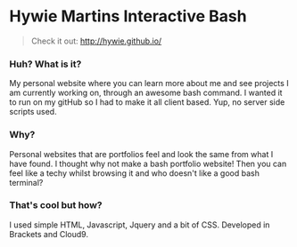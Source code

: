 # Hywie Martins Interactive Bash

>Check it out:
http://hywie.github.io/

### Huh? What is it?
My personal website where you can learn more about me and see projects I am currently working on, through an awesome bash command.
I wanted it to run on my gitHub so I had to make it all client based. Yup, no server side scripts used.

### Why?
Personal websites that are portfolios feel and look the same from what I have found. I thought why not make a bash portfolio website! Then you can feel like a techy whilst browsing it and who doesn't like a good bash terminal?

### That's cool but how?
I used simple HTML, Javascript, Jquery and a bit of CSS.
Developed in Brackets and Cloud9.